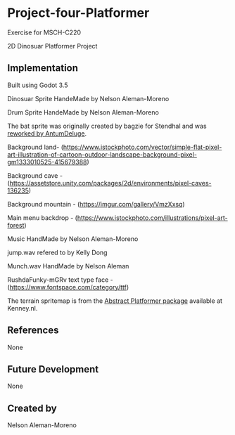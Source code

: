 
# Project-four-Platformer

Exercise for MSCH-C220

2D Dinosuar Platformer Project


## Implementation

Built using Godot 3.5

Dinosuar Sprite HandeMade by Nelson Aleman-Moreno

Drum Sprite HandeMade by Nelson Aleman-Moreno

The bat sprite was originally created by bagzie for Stendhal and was [reworked by AntumDeluge](https://opengameart.org/content/bat-rework). 


Background land- (https://www.istockphoto.com/vector/simple-flat-pixel-art-illustration-of-cartoon-outdoor-landscape-background-pixel-gm1333010525-415679388)

Background cave - (https://assetstore.unity.com/packages/2d/environments/pixel-caves-136235)

Background mountain - (https://imgur.com/gallery/VmzXxsq)

Main menu backdrop - (https://www.istockphoto.com/illustrations/pixel-art-forest)


Music HandMade by Nelson Aleman-Moreno

jump.wav refered to by Kelly Dong

Munch.wav HandMade by Nelson Aleman


RushdaFunky-mGRv text type face - (https://www.fontspace.com/category/ttf)

The terrain spritemap is from the [Abstract Platformer package](https://kenney.nl/assets/abstract-platformer) available at Kenney.nl.


## References

None


## Future Development

None


## Created by 

Nelson Aleman-Moreno
